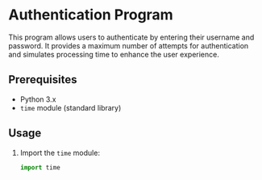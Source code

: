 # Authentication Program

This program allows users to authenticate by entering their username and password. It provides a maximum number of attempts for authentication and simulates processing time to enhance the user experience.

## Prerequisites

- Python 3.x
- `time` module (standard library)

## Usage

1. Import the `time` module:

   ```python
   import time
